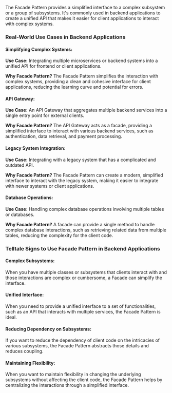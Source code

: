 The Facade Pattern provides a simplified interface to a complex subsystem or a group of subsystems. It's commonly used in backend applications to create a unified API that makes it easier for client applications to interact with complex systems.


### Real-World Use Cases in Backend Applications

#### Simplifying Complex Systems:

**Use Case:**
Integrating multiple microservices or backend systems into a unified API for frontend or client applications.

**Why Facade Pattern?**
The Facade Pattern simplifies the interaction with complex systems, providing a clean and cohesive interface for client applications, reducing the learning curve and potential for errors.

#### API Gateway:

**Use Case:**
An API Gateway that aggregates multiple backend services into a single entry point for external clients.

**Why Facade Pattern?**
The API Gateway acts as a facade, providing a simplified interface to interact with various backend services, such as authentication, data retrieval, and payment processing.

#### Legacy System Integration:

**Use Case:**
Integrating with a legacy system that has a complicated and outdated API.

**Why Facade Pattern?**
The Facade Pattern can create a modern, simplified interface to interact with the legacy system, making it easier to integrate with newer systems or client applications.

#### Database Operations:

**Use Case:**
Handling complex database operations involving multiple tables or databases.

**Why Facade Pattern?**
A facade can provide a single method to handle complex database interactions, such as retrieving related data from multiple tables, reducing the complexity for the client code.

### Telltale Signs to Use Facade Pattern in Backend Applications

#### Complex Subsystems:

When you have multiple classes or subsystems that clients interact with and those interactions are complex or cumbersome, a Facade can simplify the interface.

#### Unified Interface:

When you need to provide a unified interface to a set of functionalities, such as an API that interacts with multiple services, the Facade Pattern is ideal.

#### Reducing Dependency on Subsystems:

If you want to reduce the dependency of client code on the intricacies of various subsystems, the Facade Pattern abstracts those details and reduces coupling.

#### Maintaining Flexibility:

When you want to maintain flexibility in changing the underlying subsystems without affecting the client code, the Facade Pattern helps by centralizing the interactions through a simplified interface.